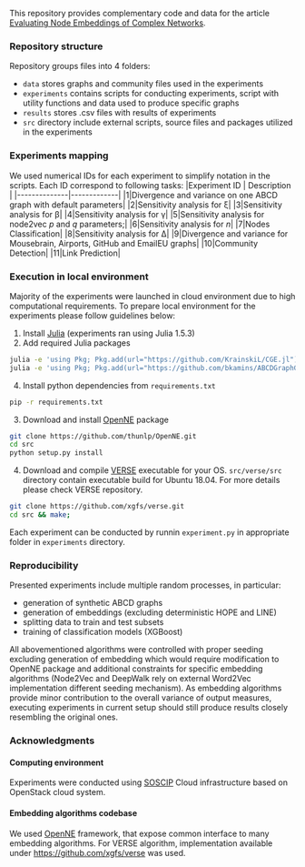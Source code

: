 This repository provides complementary code and data for the article [Evaluating Node Embeddings of Complex Networks](https://arxiv.org/abs/2102.08275).

### Repository structure
Repository groups files into 4 folders:
* `data` stores graphs and community files used in the experiments
* `experiments` contains scripts for conducting experiments, script with utility functions and data used to produce specific graphs
* `results` stores .csv files with results of experiments
* `src` directory include external scripts, source files and packages utilized in the experiments

### Experiments mapping
We used numerical IDs for each experiment to simplify notation in the scripts. Each ID correspond to following tasks:
|Experiment ID | Description |
|--------------|-------------|
|1|Divergence and variance on one ABCD graph with default parameters|
|2|Sensitivity analysis for &xi;|
|3|Sensitivity analysis for &beta;|
|4|Sensitivity analysis for &gamma;|
|5|Sensitivity analysis for node2vec _p_ and _q_ parameters;|
|6|Sensitivity analysis for _n_|
|7|Nodes Classification|
|8|Sensitivity analysis for &Delta;|
|9|Divergence and variance for Mousebrain, Airports, GitHub and EmailEU graphs|
|10|Community Detection|
|11|Link Prediction|

### Execution in local environment
Majority of the experiments were launched in cloud environment due to high computational requirements.
To prepare local environment for the experiments please follow guidelines below:
1. Install [Julia](https://julialang.org/downloads/) (experiments ran using Julia 1.5.3)
2. Add required Julia packages
```bash
julia -e 'using Pkg; Pkg.add(url="https://github.com/KrainskiL/CGE.jl")'
julia -e 'using Pkg; Pkg.add(url="https://github.com/bkamins/ABCDGraphGenerator.jl")'
```
4. Install python dependencies from `requirements.txt`
```bash
pip -r requirements.txt
```
3. Download and install [OpenNE](https://github.com/thunlp/OpenNE) package
```bash
git clone https://github.com/thunlp/OpenNE.git
cd src
python setup.py install
```
4. Download and compile [VERSE](https://github.com/xgfs/verse) executable for your OS. `src/verse/src` directory contain executable build for Ubuntu 18.04. For more details please check VERSE repository.
```bash
git clone https://github.com/xgfs/verse.git
cd src && make;
```

Each experiment can be conducted by runnin `experiment.py` in appropriate folder in `experiments` directory.

### Reproducibility
Presented experiments include multiple random processes, in particular:
* generation of synthetic ABCD graphs
* generation of embeddings (excluding deterministic HOPE and LINE)
* splitting data to train and test subsets
* training of classification models (XGBoost)

All abovementioned algorithms were controlled with proper seeding excluding generation of embedding which would require modification to OpenNE package and additional constraints for specific embedding algorithms (Node2Vec and DeepWalk rely on external Word2Vec implementation different seeding mechanism). As embedding algorithms provide minor contribution to the overall variance of output measures, executing experiments in current setup should still produce results closely resembling the original ones.

### Acknowledgments
#### Computing environment
Experiments were conducted using [SOSCIP](https://www.soscip.org/) Cloud infrastructure based on OpenStack cloud system.
#### Embedding algorithms codebase
We used [OpenNE](https://github.com/thunlp/OpenNE) framework, that expose common interface to many embedding algorithms. For VERSE algorithm, implementation available under https://github.com/xgfs/verse was used.
